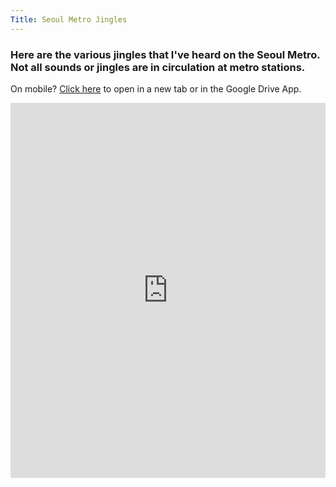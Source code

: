 ```yaml
---
Title: Seoul Metro Jingles
---
```

### Here are the various jingles that I've heard on the Seoul Metro. Not all sounds or jingles are in circulation at  metro stations.

On mobile? [Click here](https://drive.google.com/drive/u/0/folders/1gYUMEOEQZM6-ANr0doMr877CpicwPw4G) to open in a new tab or in the Google Drive App.
<div width=100%>
<iframe src="https://drive.google.com/embeddedfolderview?id=1gYUMEOEQZM6-ANr0doMr877CpicwPw4G#grid" width="100%"  height="600" frameborder="0"></iframe>
</div>

